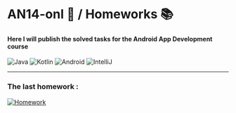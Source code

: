 # **AN14-onl** :iphone: **/ Homeworks** :books:
#### Here I will publish the solved tasks for the Android App Development course
![Java](https://img.shields.io/badge/java-%23ED8B00?style=for-the-badge&logo=coffeescript&logoColor=white) ![Kotlin](https://img.shields.io/badge/Kotlin-blueviolet?style=for-the-badge&logo=Kotlin&logoColor=blue) ![Android](https://img.shields.io/badge/Android-green?style=for-the-badge&logo=android&logoColor=black) ![IntelliJ](https://img.shields.io/badge/IntelliJ_IDEA-black?style=for-the-badge&logo=intellijidea&logoColor=white) 
___
### The last homework :
[![Homework](https://icons.iconarchive.com/icons/papirus-team/papirus-places/256/folder-yellow-java-icon.png "Go to directory")](src/HW10)

